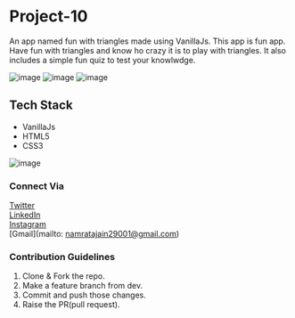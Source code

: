 # Project-10

An app named fun with triangles made using VanillaJs.
This app is fun app. Have fun with triangles and know ho crazy it is to play with triangles. It also includes a simple fun quiz to test your knowlwdge.

![image](https://img.shields.io/github/issues/Namrata-J/Project-10)
![image](https://img.shields.io/github/forks/Namrata-J/Project-10)
![image](https://img.shields.io/github/stars/Namrata-J/Project-10)

## Tech Stack
- VanillaJs
- HTML5
- CSS3

![image](https://user-images.githubusercontent.com/82696858/191945049-1489e6cc-36ae-47d3-8c53-de0c12519cef.png)

### Connect Via
[Twitter](https://twitter.com/muse_the_coder) <br>
[LinkedIn](https://www.linkedin.com/in/namrata-jain-2b6203216/) <br>
[Instagram](https://www.instagram.com/the_dexterous_me/?r=nametag) <br>
[Gmail](mailto: namratajain29001@gmail.com) <br>

### Contribution Guidelines
1. Clone & Fork the repo.
2. Make a feature branch from dev.
3. Commit and push those changes.
4. Raise the PR(pull request).
